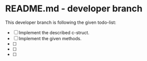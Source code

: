 # README.md - developer branch
This developer branch is following the given todo-list:
- [ ] Implement the described c-struct.
- [ ] Implement the given methods.
- [ ]
- [ ]
- [ ]
